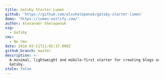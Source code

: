 ```yaml
---
title: Gatsby Starter Lumen
github: 'https://github.com/alxshelepenok/gatsby-starter-lumen'
demo: 'https://lumen.netlify.com/'
author: Alexander Shelepenok
ssg:
  - Gatsby
cms:
  - No Cms
date: 2016-03-11T21:02:37.000Z
github_branch: master
description: >-
  A minimal, lightweight and mobile-first starter for creating blogs uses
  Gatsby.
stale: false
---
```

